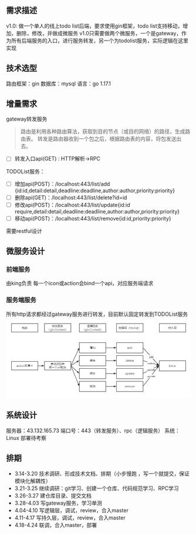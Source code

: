 ## 需求描述
v1.0: 做一个单人的线上todo list后端，要求使用gin框架，todo list支持移动，增加，删除，修改，并做成微服务
v1.0只需要做两个微服务，一个是gateway，作为所有后端服务的入口，进行服务转发，另一个为todolist服务，实际逻辑在这里实现
## 技术选型
路由框架：gin
数据库：mysql
语言：go 1.17.1
## 增量需求
gateway转发服务
> 路由是利用各种路由算法，获取到目的节点（或目的网络）的路径，生成路由表。
> 转发是路由器收到一个包之后，根据路由表的内容，将包发送出去。

- [ ] 转发入口api(GET)  : HTTP解析->RPC

TODOList服务：

- [ ] 增加api(POST)：/localhost:443/list/add  {id:id,detail:detail,deadline:deadline,author:author,priority:priority}
- [ ] 删除api(GET)：/localhost:443/list/delete?id=id
- [ ] 修改api(POST)：/localhost:443/list/update{id:id require,detail:detail,deadline:deadline,author:author,priority:priority}
- [ ] 移动api(POST)：/localhost:443/list/remove{id:id,priority:priority}

需要restful设计
## 微服务设计
### 前端服务
由king负责
每一个icon或action会bind一个api，对应服务端请求
### 服务端服务
所有http请求都经过gateway服务进行转发，目前默认固定转发到TODOList服务
![](../asserts/img1.png)
## 系统设计
服务器：43.132.165.73
端口号：443（转发服务）、rpc（逻辑服务）
系统：Linux
部署待考察
## 排期

- 3.14-3.20  技术调研、形成技术文档、排期（小步慢跑 ，写一个就提交，保证模块化解耦性）
- 3.21-3.25  继续调研：git学习、创建一个仓库、代码规范学习、RPC学习
- 3.26-3.27  建仓库目录、提交文档
- 3.28-4.03  写gateway服务，学习单测
- 4.04-4.10  写逻辑层，调试，review，合入master
- 4.11-4.17  写持久层，调试，review，合入master
- 4.18-4.24  联调，合入master，部署 

